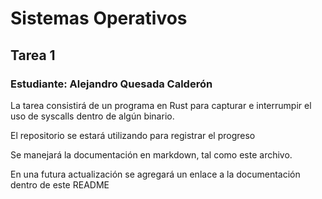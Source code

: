 # Sistemas Operativos
## Tarea 1
### Estudiante: Alejandro Quesada Calderón
La tarea consistirá de un programa en Rust para capturar e interrumpir el
uso de syscalls dentro de algún binario.

El repositorio se estará utilizando para registrar el progreso

Se manejará la documentación en markdown, tal como este archivo.

En una futura actualización se agregará un enlace a la documentación dentro de
este README
